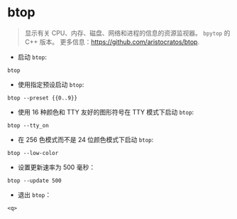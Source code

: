 # btop

> 显示有关 CPU、内存、磁盘、网络和进程的信息的资源监视器。
> `bpytop` 的 C++ 版本。
> 更多信息：<https://github.com/aristocratos/btop>.

- 启动 `btop`:

`btop`

- 使用指定预设启动 `btop`:

`btop --preset {{0..9}}`

- 使用 16 种颜色和 TTY 友好的图形符号在 TTY 模式下启动 `btop`:

`btop --tty_on`

- 在 256 色模式而不是 24 位颜色模式下启动 `btop`:

`btop --low-color`

- 设置更新速率为 500 毫秒：

`btop --update 500`

- 退出 `btop`：

`<q>`
